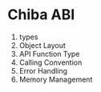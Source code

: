 # Chiba ABI

1. types
2. Object Layout
3. API Function Type
4. Calling Convention
5. Error Handling
6. Memory Management